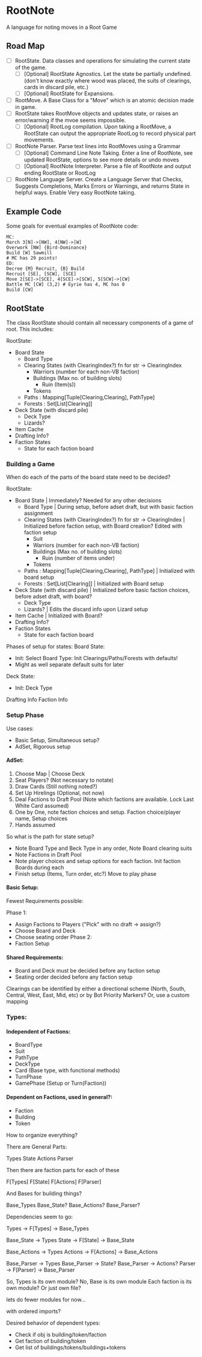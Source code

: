 # RootNote

A language for noting moves in a Root Game

## Road Map

- [ ] RootState. Data classes and operations for simulating the current state of the game.
  - [ ] [Optional] RootState Agnostics. Let the state be partially undefined. (don't know exactly where wood was placed, the suits of clearings, cards in discard pile, etc.)
  - [ ] [Optional] RootState for Expansions.
- [ ] RootMove. A Base Class for a "Move" which is an atomic decision made in game.
- [ ] RootState takes RootMove objects and updates state, or raises an error/warning if the mvoe seems impossible.
  - [ ] [Optional] RootLog compilation. Upon taking a RootMove, a RootState can output the appropriate RootLog to record physical part movements.
- [ ] RootNote Parser. Parse text lines into RootMoves using a Grammar
  - [ ] [Optional] Command Line Note Taking. Enter a line of RootNote, see updated RootState, options to see more details or undo moves
  - [ ] [Optional] RootNote Interpreter. Parse a file of RootNote and output ending RootState or RootLog
- [ ] RootNote Language Server. Create a Language Server that Checks, Suggests Completions, Marks Errors or Warnings, and returns State in helpful ways. Enable Very easy RootNote taking.

## Example Code
Some goals for eventual examples of RootNote code:
```
MC:
March 3[N]->[NW], 4[NW]->[W]
Overwork [NW] {Bird-Dominance}
Build [W] Sawmill
# MC has 29 points!
ED:
Decree {M} Recruit, {B} Build
Recruit [SE], [SCW], [SCE]
Move 2[SE]->[SCE], 4[SCE]->[SCW], 5[SCW]->[CW]
Battle MC [CW] (3,2) # Eyrie has 4, MC has 0
Build [CW]
```


## RootState
The class RootState should contain all necessary components of a game of root. This includes:

RootState:
- Board State
  - Board Type
  - Clearing States (with ClearingIndex?) fn for str -> ClearingIndex
    - Warriors (number for each non-VB faction)
    - Buildings (Max no. of building slots)
      - Ruin (Item(s))
    - Tokens
  - Paths : Mapping[Tuple[Clearing,Clearing], PathType]
  - Forests : Set[List[Clearing]]
- Deck State (with discard pile)
  - Deck Type
  - Lizards?
- Item Cache
- Drafting Info?
- Faction States
  - State for each faction board

### Building a Game

When do each of the parts of the board state need to be decided?

RootState:
- Board State | Immediately? Needed for any other decisions
  - Board Type | During setup, before adset draft, but with basic faction assignment
  - Clearing States (with ClearingIndex?) fn for str -> ClearingIndex | Initialized before faction setup, with Board creation? Edited with faction setup
    - Suit
    - Warriors (number for each non-VB faction)
    - Buildings (Max no. of building slots)
      - Ruin (number of items under)
    - Tokens
  - Paths : Mapping[Tuple[Clearing,Clearing], PathType] | Initialized with board setup
  - Forests : Set[List[Clearing]] | Initialized with Board setup
- Deck State (with discard pile) | Initialized before basic faction choices, before adset draft, with board?
  - Deck Type
  - Lizards? | Edits the discard info upon Lizard setup
- Item Cache | Initialized with Board?
- Drafting Info?
- Faction States
  - State for each faction board

Phases of setup for states:
Board State:
- Init: Select Board Type: Init Clearings/Paths/Forests with defaults!
- Might as well separate default suits for later

Deck State:
- Init: Deck Type

Drafting Info
Faction Info

### Setup Phase
Use cases:
- Basic Setup, Simultaneous setup?
- AdSet, Rigorous setup

#### AdSet:
1) Choose Map | Choose Deck
2) Seat Players? (Not necessary to notate)
3) Draw Cards (Still nothing noted?)
4) Set Up Hirelings (Optional, not now)
5) Deal Factions to Draft Pool (Note which factions are available. Lock Last White Card assumed)
6) One by One, note faction choices and setup. Faction choice/player name, Setup choices
7) Hands assumed

So what is the path for state setup?

- Note Board Type and Beck Type in any order, Note Board clearing suits
- Note Factions in Draft Pool
- Note player choices and setup options for each faction. Init faction Boards during each
- Finish setup (Items, Turn order, etc?) Move to play phase

#### Basic Setup:
Fewest Requirements possible:

Phase 1:
- Assign Factions to Players ("Pick" with no draft -> assign?)
- Choose Board and Deck
- Choose seating order
Phase 2:
- Faction Setup

#### Shared Requirements:
- Board and Deck must be decided before any faction setup
- Seating order decided before any faction setup

Clearings can be identified by either a directional scheme (North, South, Central, West, East, Mid, etc) or by Bot Priority Markers? Or, use a custom mapping

### Types:
#### Independent of Factions:
- BoardType
- Suit
- PathType
- DeckType
- Card (Base type, with functional methods)
- TurnPhase
- GamePhase (Setup or Turn(Faction))

#### Dependent on Factions, used in general?:
- Faction
- Building
- Token


How to organize everything?

There are General Parts:

Types
State
Actions
Parser

Then there are faction parts for each of these

F[Types]
F[State]
F[Actions]
F[Parser]

And Bases for building things?

Base_Types
Base_State?
Base_Actions?
Base_Parser?

Dependencies seem to go:

Types -> F[Types] -> Base_Types

Base_State -> Types
State -> F[State] -> Base_State

Base_Actions -> Types
Actions -> F[Actions] -> Base_Actions

Base_Parser -> Types
Base_Parser -> State?
Base_Parser -> Actions?
Parser -> F[Parser] -> Base_Parser

So, Types is its own module?
No, Base is its own module
Each faction is its own module? Or just own file?

lets do fewer modules for now...

with ordered imports?

Desired behavior of dependent types:
- Check if obj is building/token/faction
- Get faction of building/token
- Get list of buildings/tokens/buildings+tokens

